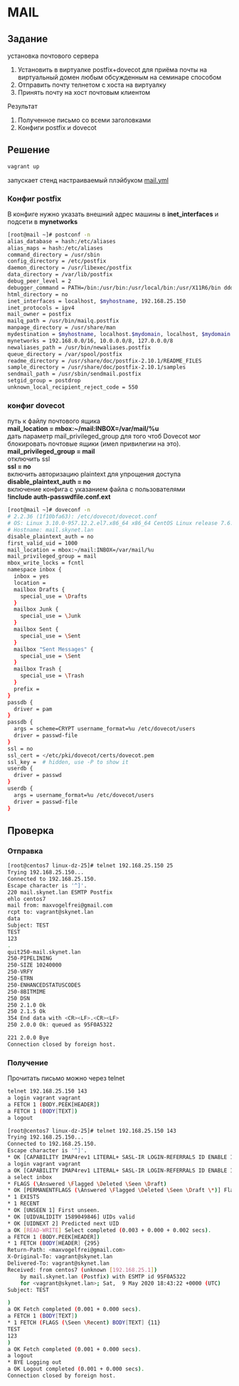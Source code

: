 # MAIL
## Задание
установка почтового сервера  
1. Установить в виртуалке postfix+dovecot для приёма почты на виртуальный домен любым обсужденным на семинаре способом
2. Отправить почту телнетом с хоста на виртуалку
3. Принять почту на хост почтовым клиентом

Результат  
1. Полученное письмо со всеми заголовками
2. Конфиги postfix и dovecot
## Решение
```bash
vagrant up
```
запускает стенд настраиваемый плэйбуком [mail.yml](mail.yml)  
### Конфиг postfix
В конфиге нужно указать внешний адрес машины в **inet_interfaces** и подсети в **mynetworks**
```bash
[root@mail ~]# postconf -n
alias_database = hash:/etc/aliases
alias_maps = hash:/etc/aliases
command_directory = /usr/sbin
config_directory = /etc/postfix
daemon_directory = /usr/libexec/postfix
data_directory = /var/lib/postfix
debug_peer_level = 2
debugger_command = PATH=/bin:/usr/bin:/usr/local/bin:/usr/X11R6/bin ddd $daemon_directory/$process_name $process_id & sleep 5
html_directory = no
inet_interfaces = localhost, $myhostname, 192.168.25.150
inet_protocols = ipv4
mail_owner = postfix
mailq_path = /usr/bin/mailq.postfix
manpage_directory = /usr/share/man
mydestination = $myhostname, localhost.$mydomain, localhost, $mydomain
mynetworks = 192.168.0.0/16, 10.0.0.0/8, 127.0.0.0/8
newaliases_path = /usr/bin/newaliases.postfix
queue_directory = /var/spool/postfix
readme_directory = /usr/share/doc/postfix-2.10.1/README_FILES
sample_directory = /usr/share/doc/postfix-2.10.1/samples
sendmail_path = /usr/sbin/sendmail.postfix
setgid_group = postdrop
unknown_local_recipient_reject_code = 550
```
### конфиг dovecot
путь к файлу почтового ящика  
**mail_location = mbox:~/mail:INBOX=/var/mail/%u**  
дать параметр mail_privileged_group для того чтоб Dovecot мог блокировать почтовые ящики (имел привилегии на это).  
**mail_privileged_group = mail**  
отключить ssl  
**ssl = no**  
включить авторизацию plaintext для упрощения доступа  
**disable_plaintext_auth = no**  
включение конфига с указанием файла с пользователями  
**!include auth-passwdfile.conf.ext**  
```bash
[root@mail ~]# doveconf -n
# 2.2.36 (1f10bfa63): /etc/dovecot/dovecot.conf
# OS: Linux 3.10.0-957.12.2.el7.x86_64 x86_64 CentOS Linux release 7.6.1810 (Core)  
# Hostname: mail.skynet.lan
disable_plaintext_auth = no
first_valid_uid = 1000
mail_location = mbox:~/mail:INBOX=/var/mail/%u
mail_privileged_group = mail
mbox_write_locks = fcntl
namespace inbox {
  inbox = yes
  location = 
  mailbox Drafts {
    special_use = \Drafts
  }
  mailbox Junk {
    special_use = \Junk
  }
  mailbox Sent {
    special_use = \Sent
  }
  mailbox "Sent Messages" {
    special_use = \Sent
  }
  mailbox Trash {
    special_use = \Trash
  }
  prefix = 
}
passdb {
  driver = pam
}
passdb {
  args = scheme=CRYPT username_format=%u /etc/dovecot/users
  driver = passwd-file
}
ssl = no
ssl_cert = </etc/pki/dovecot/certs/dovecot.pem
ssl_key =  # hidden, use -P to show it
userdb {
  driver = passwd
}
userdb {
  args = username_format=%u /etc/dovecot/users
  driver = passwd-file
}
```
## Проверка
### Отправка
```bash
[root@centos7 linux-dz-25]# telnet 192.168.25.150 25
Trying 192.168.25.150...
Connected to 192.168.25.150.
Escape character is '^]'.
220 mail.skynet.lan ESMTP Postfix
ehlo centos7
mail from: maxvogelfrei@gmail.com
rcpt to: vagrant@skynet.lan
data
Subject: TEST
TEST
123
.
quit250-mail.skynet.lan
250-PIPELINING
250-SIZE 10240000
250-VRFY
250-ETRN
250-ENHANCEDSTATUSCODES
250-8BITMIME
250 DSN
250 2.1.0 Ok
250 2.1.5 Ok
354 End data with <CR><LF>.<CR><LF>
250 2.0.0 Ok: queued as 95F0A5322

221 2.0.0 Bye
Connection closed by foreign host.
```
### Получение
Прочитать письмо можно через telnet  
```bash
telnet 192.168.25.150 143
a login vagrant vagrant
a FETCH 1 (BODY.PEEK[HEADER])
a FETCH 1 (BODY[TEXT])
a logout
```
```bash
[root@centos7 linux-dz-25]# telnet 192.168.25.150 143
Trying 192.168.25.150...
Connected to 192.168.25.150.
Escape character is '^]'.
* OK [CAPABILITY IMAP4rev1 LITERAL+ SASL-IR LOGIN-REFERRALS ID ENABLE IDLE AUTH=PLAIN] Dovecot ready.
a login vagrant vagrant
a OK [CAPABILITY IMAP4rev1 LITERAL+ SASL-IR LOGIN-REFERRALS ID ENABLE IDLE SORT SORT=DISPLAY THREAD=REFERENCES THREAD=REFS THREAD=ORDEREDSUBJECT MULTIAPPEND URL-PARTIAL CATENATE UNSELECT CHILDREN NAMESPACE UIDPLUS LIST-EXTENDED I18NLEVEL=1 CONDSTORE QRESYNC ESEARCH ESORT SEARCHRES WITHIN CONTEXT=SEARCH LIST-STATUS BINARY MOVE SNIPPET=FUZZY SPECIAL-USE] Logged in
a select inbox
* FLAGS (\Answered \Flagged \Deleted \Seen \Draft)
* OK [PERMANENTFLAGS (\Answered \Flagged \Deleted \Seen \Draft \*)] Flags permitted.
* 1 EXISTS
* 1 RECENT
* OK [UNSEEN 1] First unseen.
* OK [UIDVALIDITY 1589049846] UIDs valid
* OK [UIDNEXT 2] Predicted next UID
a OK [READ-WRITE] Select completed (0.003 + 0.000 + 0.002 secs).
a FETCH 1 (BODY.PEEK[HEADER])
* 1 FETCH (BODY[HEADER] {295}
Return-Path: <maxvogelfrei@gmail.com>
X-Original-To: vagrant@skynet.lan
Delivered-To: vagrant@skynet.lan
Received: from centos7 (unknown [192.168.25.1])
	by mail.skynet.lan (Postfix) with ESMTP id 95F0A5322
	for <vagrant@skynet.lan>; Sat,  9 May 2020 18:43:22 +0000 (UTC)
Subject: TEST

)
a OK Fetch completed (0.001 + 0.000 secs).
a FETCH 1 (BODY[TEXT])
* 1 FETCH (FLAGS (\Seen \Recent) BODY[TEXT] {11}
TEST
123
)
a OK Fetch completed (0.001 + 0.000 secs).
a logout
* BYE Logging out
a OK Logout completed (0.001 + 0.000 secs).
Connection closed by foreign host.
```
